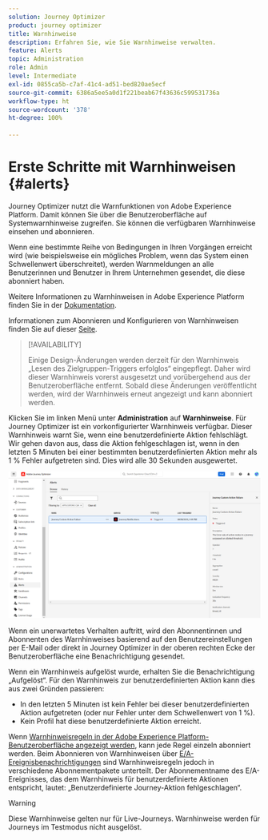 ```yaml
---
solution: Journey Optimizer
product: journey optimizer
title: Warnhinweise
description: Erfahren Sie, wie Sie Warnhinweise verwalten.
feature: Alerts
topic: Administration
role: Admin
level: Intermediate
exl-id: 0855ca5b-c7af-41c4-ad51-bed820ae5ecf
source-git-commit: 6386a5ee5a0d1f221beab67f43636c599531736a
workflow-type: ht
source-wordcount: '378'
ht-degree: 100%

---
```


# Erste Schritte mit Warnhinweisen {#alerts}

Journey Optimizer nutzt die Warnfunktionen von Adobe Experience Platform. Damit können Sie über die Benutzeroberfläche auf Systemwarnhinweise zugreifen. Sie können die verfügbaren Warnhinweise einsehen und abonnieren.

Wenn eine bestimmte Reihe von Bedingungen in Ihren Vorgängen erreicht wird (wie beispielsweise ein mögliches Problem, wenn das System einen Schwellenwert überschreitet), werden Warnmeldungen an alle Benutzerinnen und Benutzer in Ihrem Unternehmen gesendet, die diese abonniert haben.

<!--These messages can repeat over a pre-defined time interval until the alert has been resolved.-->

Weitere Informationen zu Warnhinweisen in Adobe Experience Platform finden Sie in der [Dokumentation](https://experienceleague.adobe.com/docs/experience-platform/observability/alerts/overview.html?lang=de).

Informationen zum Abonnieren und Konfigurieren von Warnhinweisen finden Sie auf dieser [Seite](https://experienceleague.adobe.com/docs/experience-platform/observability/alerts/ui.html?lang=de).

>[!AVAILABILITY]
>
>Einige Design-Änderungen werden derzeit für den Warnhinweis „Lesen des Zielgruppen-Triggers erfolglos“ eingepflegt. Daher wird dieser Warnhinweis vorerst ausgesetzt und vorübergehend aus der Benutzeroberfläche entfernt. Sobald diese Änderungen veröffentlicht werden, wird der Warnhinweis erneut angezeigt und kann abonniert werden.

Klicken Sie im linken Menü unter **Administration** auf **Warnhinweise**. Für Journey Optimizer ist ein vorkonfigurierter Warnhinweis verfügbar. Dieser Warnhinweis warnt Sie, wenn eine benutzerdefinierte Aktion fehlschlägt. Wir gehen davon aus, dass die Aktion fehlgeschlagen ist, wenn in den letzten 5 Minuten bei einer bestimmten benutzerdefinierten Aktion mehr als 1 % Fehler aufgetreten sind. Dies wird alle 30 Sekunden ausgewertet.

![](assets/alerts-custom-action.png)


<!--A pre-configured alert for Journey Optimizer is available. This alert will warn you if a read segment node has not processed any profile during the defined time frame.

![](assets/alerts1.png)-->

Wenn ein unerwartetes Verhalten auftritt, wird den Abonnentinnen und Abonnenten des Warnhinweises basierend auf den Benutzereinstellungen per E-Mail oder direkt in Journey Optimizer in der oberen rechten Ecke der Benutzeroberfläche eine Benachrichtigung gesendet.

Wenn ein Warnhinweis aufgelöst wurde, erhalten Sie die Benachrichtigung „Aufgelöst“. Für den Warnhinweis zur benutzerdefinierten Aktion kann dies aus zwei Gründen passieren:
* In den letzten 5 Minuten ist kein Fehler bei dieser benutzerdefinierten Aktion aufgetreten (oder nur Fehler unter dem Schwellenwert von 1 %).
* Kein Profil hat diese benutzerdefinierte Aktion erreicht.

Wenn [Warnhinweisregeln in der Adobe Experience Platform-Benutzeroberfläche angezeigt werden](https://experienceleague.adobe.com/docs/experience-platform/observability/alerts/ui.html?lang=de), kann jede Regel einzeln abonniert werden. Beim Abonnieren von Warnhinweisen über [E/A-Ereignisbenachrichtigungen](https://experienceleague.adobe.com/docs/experience-platform/observability/alerts/subscribe.html?lang=de) sind Warnhinweisregeln jedoch in verschiedene Abonnementpakete unterteilt. Der Abonnementname des E/A-Ereignisses, das dem Warnhinweis für benutzerdefinierte Aktionen entspricht, lautet: „Benutzerdefinierte Journey-Aktion fehlgeschlagen“.

<!--The I/O event subscription name corresponding to the Read segment alert is: "Journey read segment Delays, Failures and Errors".-->

>[!WARNING]
>
>Diese Warnhinweise gelten nur für Live-Journeys. Warnhinweise werden für Journeys im Testmodus nicht ausgelöst.

